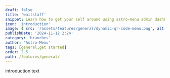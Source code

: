 ```yaml
---
draft: false
title: 'waitstaff'
snippet: Learn how to get your self around using astro-menu admin dashboard
icon: 'introduction'
image: { src: '/assets/features/general/dynamic-qr-code-menu.png', alt: '' }
publishDate: '2024-11-12 2:24'
category: 'branches'
author: 'Astro-Menu'
tags: [general,get started]
order: 2.5
path: /features/general/
---
```


introduction text
